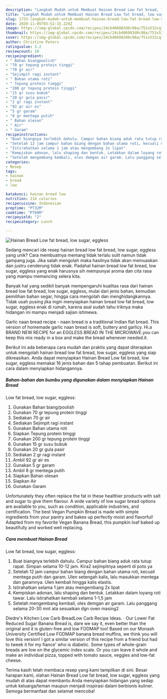 ```yaml
---
description: "Langkah Mudah untuk Membuat Hainan Bread Low fat bread, low sugar, eggless, Lezat"
title: "Langkah Mudah untuk Membuat Hainan Bread Low fat bread, low sugar, eggless, Lezat"
slug: 1733-langkah-mudah-untuk-membuat-hainan-bread-low-fat-bread-low-sugar-eggless-lezat
date: 2020-11-05T03:52:15.224Z
image: https://img-global.cpcdn.com/recipes/24cb406983d0c98a/751x532cq70/hainan-bread-low-fat-bread-low-sugar-eggless-foto-resep-utama.jpg
thumbnail: https://img-global.cpcdn.com/recipes/24cb406983d0c98a/751x532cq70/hainan-bread-low-fat-bread-low-sugar-eggless-foto-resep-utama.jpg
cover: https://img-global.cpcdn.com/recipes/24cb406983d0c98a/751x532cq70/hainan-bread-low-fat-bread-low-sugar-eggless-foto-resep-utama.jpg
author: Christine Peters
ratingvalue: 3.2
reviewcount: 10
recipeingredient:
- " Bahan biangpoolish"
- "70 gr tepung protein tinggi"
- "70 gr air"
- "Sejimpit ragi instant"
- " Bahan utama roti"
- " Tepung protein timggi"
- "200 gr tepung protein tinggi"
- "15 gr susu bubuk"
- "20 gr gula pasir"
- "2 gr ragi instant"
- "92 gr air es"
- "5 gr garam"
- "8 gr mentega putih"
- " Bahan olesan"
- " Air"
- " Garam"
recipeinstructions:
- "Buat biangnya terlebih dahulu. Campur bahan biang aduk rata tutup rapat. Simpan selama 10-12 jam. Kira2 sejimpitnya seperti di poto ya"
- "Setelah 12 jam campur bahan biang dengan bahan utama roti, kecuali mentega putih dan garam. Ulen setengah kalis, lalu masukkan mentega dan garamnya. Ulen kembali hingga kalis elastis."
- "Istirahatkan selama 1 jam atau mengembang 2x lipat"
- "Kempiskan adonan, lalu shaping dan bentuk. Letakkan dalam loyang roti tawar. Lalu istirahatkan kembali selama 1-1,5 jam"
- "Setelah mengembang kembali, oles demgan air garam. Lalu panggang selama 20-30 mnt ata sesuaikan dgn oven masing2"
categories:
- Resep
tags:
- hainan
- bread
- low

katakunci: hainan bread low 
nutrition: 214 calories
recipecuisine: Indonesian
preptime: "PT32M"
cooktime: "PT60M"
recipeyield: "2"
recipecategory: Lunch

---
```



![Hainan Bread
Low fat bread, low sugar, eggless](https://img-global.cpcdn.com/recipes/24cb406983d0c98a/751x532cq70/hainan-bread-low-fat-bread-low-sugar-eggless-foto-resep-utama.jpg)

Sedang mencari ide resep hainan bread
low fat bread, low sugar, eggless yang unik? Cara membuatnya memang tidak terlalu sulit namun tidak gampang juga. Jika salah mengolah maka hasilnya tidak akan memuaskan dan justru cenderung tidak enak. Padahal hainan bread
low fat bread, low sugar, eggless yang enak harusnya sih mempunyai aroma dan cita rasa yang mampu memancing selera kita.

Banyak hal yang sedikit banyak mempengaruhi kualitas rasa dari hainan bread
low fat bread, low sugar, eggless, mulai dari jenis bahan, kemudian pemilihan bahan segar, hingga cara mengolah dan menghidangkannya. Tidak usah pusing jika ingin menyiapkan hainan bread
low fat bread, low sugar, eggless enak di rumah, karena asal sudah tahu triknya maka hidangan ini mampu menjadi sajian istimewa.

Garlic naan bread recipe - naan bread is a traditional Indian flat bread. This version of homemade garlic naan bread is soft, buttery and garlicy. Hi.a BRAND NEW RECIPE for an EGGLESS BREAD IN THE MICROWAVE.you can keep this mix ready in a box and make the bread whenever needed.it.


Berikut ini ada beberapa cara mudah dan praktis yang dapat diterapkan untuk mengolah hainan bread
low fat bread, low sugar, eggless yang siap dikreasikan. Anda dapat menyiapkan Hainan Bread
Low fat bread, low sugar, eggless memakai 16 jenis bahan dan 5 tahap pembuatan. Berikut ini cara dalam menyiapkan hidangannya.

<!--inarticleads1-->

##### Bahan-bahan dan bumbu yang digunakan dalam menyiapkan Hainan Bread
Low fat bread, low sugar, eggless:

1. Gunakan  Bahan biang/poolish
1. Gunakan 70 gr tepung protein tinggi
1. Sediakan 70 gr air
1. Sediakan Sejimpit ragi instant
1. Gunakan  Bahan utama roti
1. Siapkan  Tepung protein timggi
1. Gunakan 200 gr tepung protein tinggi
1. Gunakan 15 gr susu bubuk
1. Gunakan 20 gr gula pasir
1. Sediakan 2 gr ragi instant
1. Ambil 92 gr air es
1. Gunakan 5 gr garam
1. Ambil 8 gr mentega putih
1. Siapkan  Bahan olesan
1. Siapkan  Air
1. Gunakan  Garam


Unfortunately they often replace the fat in these healthier products with salt and sugar to give them flavour. A wide variety of low sugar bread options are available to you, such as condition, applicable industries, and certification. The best Vegan Pumpkin Bread is made with simple ingredients from your pantry and bakes up perfectly moist and flavorful! Adapted from my favorite Vegan Banana Bread, this pumpkin loaf baked up beautifully and worked well replacing. 

<!--inarticleads2-->

##### Cara membuat Hainan Bread
Low fat bread, low sugar, eggless:

1. Buat biangnya terlebih dahulu. Campur bahan biang aduk rata tutup rapat. Simpan selama 10-12 jam. Kira2 sejimpitnya seperti di poto ya
1. Setelah 12 jam campur bahan biang dengan bahan utama roti, kecuali mentega putih dan garam. Ulen setengah kalis, lalu masukkan mentega dan garamnya. Ulen kembali hingga kalis elastis.
1. Istirahatkan selama 1 jam atau mengembang 2x lipat
1. Kempiskan adonan, lalu shaping dan bentuk. Letakkan dalam loyang roti tawar. Lalu istirahatkan kembali selama 1-1,5 jam
1. Setelah mengembang kembali, oles demgan air garam. Lalu panggang selama 20-30 mnt ata sesuaikan dgn oven masing2


Diedre&#39;s Kitchen Low Carb BreadLow Carb Recipe Ideas. · Our Lower Fat Reduced Sugar Banana Bread is, dare we say it, even better than the original and it is gluten-free and low FODMAP too! Based on our Monash University Certified Low FODMAP banana bread muffins, we think you will love this version! I got a similar version of this recipe from a friend but had to tweek it for my fiance&#39; who is diabetic. Some types of whole-grain breads are low on the glycemic index scale. Or you can leave it whole and make an individual pizza, topped with tomato sauce, veggies and low-fat cheese. 

Terima kasih telah membaca resep yang kami tampilkan di sini. Besar harapan kami, olahan Hainan Bread
Low fat bread, low sugar, eggless yang mudah di atas dapat membantu Anda menyiapkan hidangan yang sedap untuk keluarga/teman maupun menjadi inspirasi dalam berbisnis kuliner. Semoga bermanfaat dan selamat mencoba!

